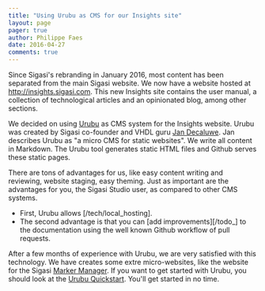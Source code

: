 ```yaml
---
title: "Using Urubu as CMS for our Insights site"
layout: page 
pager: true
author: Philippe Faes
date: 2016-04-27
comments: true
---
```


Since Sigasi's rebranding in January 2016, most content has been separated from the main Sigasi website. We now have a website hosted at
<http://insights.sigasi.com>. This new Insights site contains the user manual, a collection of technological 
articles and an opinionated blog, among other sections. 

We decided on using [Urubu](http://urubu.jandecaluwe.com/) as CMS system for the Insights website. Urubu was created by Sigasi co-founder 
and VHDL guru [Jan Decaluwe](http://www.jandecaluwe.com/).
Jan describes Urubu as "a micro CMS for static websites". We write all content in Markdown. The Urubu tool generates static HTML files and 
Github serves these static pages.

There are tons of advantages for us, like easy content writing and reviewing, website staging, easy theming. Just as important are the advantages
for you, the Sigasi Studio user, as compared to other CMS systems. 

  * First, Urubu allows [/tech/local_hosting].
  * The second advantage is that you can [add improvements][/todo_] to the documentation using the well known Github workflow of pull requests. 

After a few months of experience with Urubu, we are very satisfied with this technology. We have creates some extre micro-websites, like the 
website for the Sigasi [Marker Manager](http://www.markermanager.com/). If you want to get started with Urubu, you should look at 
the [Urubu Quickstart](http://urubu-quickstart.jandecaluwe.com). You'll get started in no time. 
